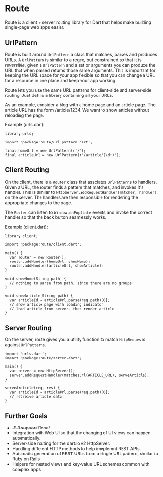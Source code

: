 Route
=====

Route is a client + server routing library for Dart that helps make building
single-page web apps easier.

UrlPattern
----------

Route is built around `UrlPattern` a class that matches, parses and produces
URLs. A `UrlPattern` is similar to a regex, but constrained so that it is
_reversible_, given a `UrlPattern` and a set or arguments you can produce the
URL that when parsed returns those same arguments. This is important for keeping
the URL space for your app flexible so that you can change a URL for a resource
in one place and keep your app working. 

Route lets you use the same URL patterns for client-side and server-side
routing. Just define a library containing all your URLs.

As an example, consider a blog with a home page and an article page. The article
URL has the form /article/1234. We want to show articles without reloading the
page.

Example (urls.dart):

    library urls;

    import 'package:route/url_pattern.dart';

    final homeUrl = new UrlPattern(r'/');
    final articleUrl = new UrlPattern(r'/article/(\d+)');

Client Routing
--------------

On the client, there is a `Router` class that assciates `UrlPattern`s
to handlers. Given a URL, the router finds a pattern that matches, and invokes
it's handler. This is similar to
`HttpServer.addRequestHandler(matcher, handler)` on the server. The handlers
are then responsible for rendering the appropriate changes to the page.

The `Router` can listen to `Window.onPopState` events and invoke the correct
handler so that the back button seamlessly works.

Example (client.dart):

    library client;
    
    import 'package:route/client.dart';
    
    main() {
      var router = new Router();
      router.addHandler(homeUrl, showHome);
      router.addHandler(articleUrl, showArticle);
    }
    
    void showHome(String path) {
      // nothing to parse from path, since there are no groups
    }
    
    void showArticle(String path) {
      var articleId = articleUrl.parse(req.path)[0];
      // show article page with loading indicator
      // load article from server, then render article
    }

Server Routing
--------------

On the server, route gives you a utility function to match `HttpRequest`s
against `UrlPatterns`.

    import 'urls.dart';
    import 'package:route/server.dart';

    main() {
      var server = new HttpServer();
      server.addRequestHandler(matchesUrl(ARTICLE_URL), serveArticle);
    }

    serveArcticle(req, res) {
      var articleId = articleUrl.parse(req.path)[0];
      // retreive article data
    }
 
Further Goals
-------------
 
 * ~~IE 9 support~~ Done!
 * Integration with Web UI so that the changing of UI views can happen
   automatically.
 * Server-side routing for the dart:io v2 HttpServer.
 * Handling different HTTP methods to help imeplemnt REST APIs.
 * Automatic generation of REST URLs from a single URL pattern, similar to Ruby
   on Rails
 * Helpers for nested views and key-value URL schemes common with complex apps.
